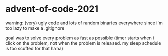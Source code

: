 # advent-of-code-2021
warning: (very) ugly code and lots of random binaries everywhere since i'm too lazy to make a .gitignore

goal was to solve every problem as fast as possible
(timer starts when i click on the problem, not when the problem is released. my sleep schedule is too scuffed for that haha)
